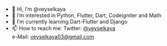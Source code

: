 - 👋 Hi, I’m @veyselkaya
- 👀 I’m interested in Python, Flutter, Dart, Codeigniter and Math
- 🌱 I’m currently learning Dart-Flutter and Django
- 📫 How to reach me: 
Twitter: <a href = "https://twitter.com/veyselkaya">@veyselkaya </a> <br>
e-Mail: veyselkaya03@gmail.com

<!---
veyselkaya/veyselkaya is a ✨ special ✨ repository because its `README.md` (this file) appears on your GitHub profile.
You can click the Preview link to take a look at your changes.
--->
